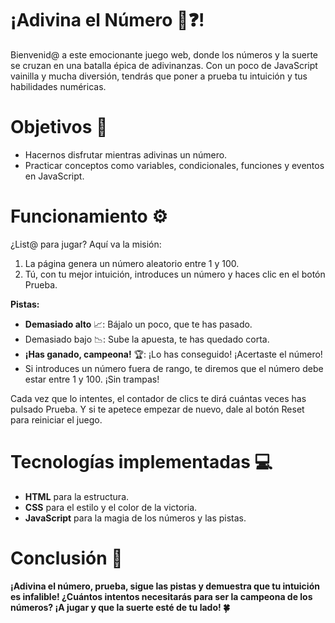 # ¡Adivina el Número 🔢❓!

Bienvenid@ a este emocionante juego web, donde los números y la suerte se cruzan en una batalla épica de adivinanzas. Con un poco de JavaScript vainilla y mucha diversión, tendrás que poner a prueba tu intuición y tus habilidades numéricas.

# Objetivos 🏁

- Hacernos disfrutar mientras adivinas un número.
- Practicar conceptos como variables, condicionales, funciones y eventos en JavaScript.

# Funcionamiento ⚙️

¿List@ para jugar? Aquí va la misión:

1. La página genera un número aleatorio entre 1 y 100.
2. Tú, con tu mejor intuición, introduces un número y haces clic en el botón Prueba.

**Pistas:**

- **Demasiado alto** 📈: Bájalo un poco, que te has pasado.
- Demasiado bajo 📉: Sube la apuesta, te has quedado corta.
- **¡Has ganado, campeona!** 🏆: ¡Lo has conseguido! ¡Acertaste el número!
- Si introduces un número fuera de rango, te diremos que el número debe estar entre 1 y 100. ¡Sin trampas!

Cada vez que lo intentes, el contador de clics te dirá cuántas veces has pulsado Prueba. Y si te apetece empezar de nuevo, dale al botón Reset para reiniciar el juego.

# Tecnologías implementadas 💻

- **HTML** para la estructura.
- **CSS** para el estilo y el color de la victoria.
- **JavaScript** para la magia de los números y las pistas.

# Conclusión 🎉

**¡Adivina el número, prueba, sigue las pistas y demuestra que tu intuición es infalible! ¿Cuántos intentos necesitarás para ser la campeona de los números? ¡A jugar y que la suerte esté de tu lado! 🍀**
